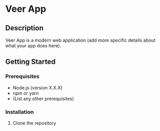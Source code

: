 # Veer App

## Description
Veer App is a modern web application (add more specific details about what your app does here).

## Getting Started

### Prerequisites
- Node.js (version X.X.X)
- npm or yarn
- (List any other prerequisites)

### Installation
1. Clone the repository
